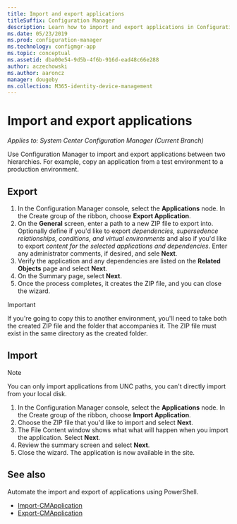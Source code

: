 ```yaml
---
title: Import and export applications
titleSuffix: Configuration Manager
description: Learn how to import and export applications in Configuration Manager to share between separate hierarchies.
ms.date: 05/23/2019
ms.prod: configuration-manager
ms.technology: configmgr-app
ms.topic: conceptual
ms.assetid: dba00e54-9d5b-4f6b-916d-ead48c66e288
author: aczechowski
ms.author: aaroncz
manager: dougeby
ms.collection: M365-identity-device-management
---
```


# Import and export applications

*Applies to: System Center Configuration Manager (Current Branch)*

Use Configuration Manager to import and export applications between two hierarchies. For example, copy an application from a test environment to a production environment.

## <a name="bkmk_export"></a> Export

1. In the Configuration Manager console, select the **Applications** node. In the Create group of the ribbon, choose **Export Application**.
1. On the **General** screen, enter a path to a new ZIP file to export into.  Optionally define if you'd like to export *dependencies, supersedence relationships, conditions, and virtual environments* and also if you'd like to export *content for the selected applications and dependencies*.  Enter any administrator comments, if desired, and sele **Next**.
1. Verify the application and any dependencies are listed on the **Related Objects** page and select **Next**.
1. On the Summary page, select **Next**.
1. Once the process completes, it creates the ZIP file, and you can close the wizard.

> [!IMPORTANT]
> If you're going to copy this to another environment, you'll need to take both the created ZIP file and the folder that accompanies it.  The ZIP file must exist in the same directory as the created folder.

## <a name="bkmk_import"></a> Import

> [!NOTE]
> You can only import applications from UNC paths, you can't directly import from your local disk.

1. In the Configuration Manager console, select the **Applications** node. In the Create group of the ribbon, choose **Import Application**.
1. Choose the ZIP file that you'd like to import and select **Next**.
1. The File Content window shows what what will happen when you import the application. Select **Next**.
1. Review the summary screen and select **Next**.
1. Close the wizard. The application is now available in the site.

## <a name="bkmk_whatsnext"></a> See also
 
Automate the import and export of applications using PowerShell.

* [Import-CMApplication](https://docs.microsoft.com/powershell/module/configurationmanager/import-cmapplication)
* [Export-CMApplication](https://docs.microsoft.com/powershell/module/configurationmanager/export-cmapplication)